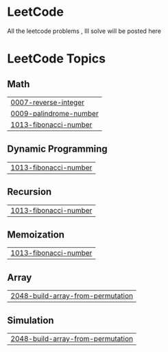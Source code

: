 # LeetCode
All the leetcode problems , Ill solve will be posted here 

<!---LeetCode Topics Start-->
# LeetCode Topics
## Math
|  |
| ------- |
| [0007-reverse-integer](https://github.com/sksamad3/LeetCode/tree/master/0007-reverse-integer) |
| [0009-palindrome-number](https://github.com/sksamad3/LeetCode/tree/master/0009-palindrome-number) |
| [1013-fibonacci-number](https://github.com/sksamad3/LeetCode/tree/master/1013-fibonacci-number) |
## Dynamic Programming
|  |
| ------- |
| [1013-fibonacci-number](https://github.com/sksamad3/LeetCode/tree/master/1013-fibonacci-number) |
## Recursion
|  |
| ------- |
| [1013-fibonacci-number](https://github.com/sksamad3/LeetCode/tree/master/1013-fibonacci-number) |
## Memoization
|  |
| ------- |
| [1013-fibonacci-number](https://github.com/sksamad3/LeetCode/tree/master/1013-fibonacci-number) |
## Array
|  |
| ------- |
| [2048-build-array-from-permutation](https://github.com/sksamad3/LeetCode/tree/master/2048-build-array-from-permutation) |
## Simulation
|  |
| ------- |
| [2048-build-array-from-permutation](https://github.com/sksamad3/LeetCode/tree/master/2048-build-array-from-permutation) |
<!---LeetCode Topics End-->